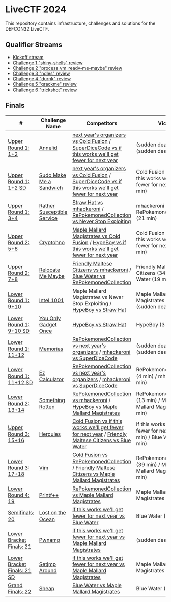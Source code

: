 # LiveCTF 2024

This repository contains infrastructure, challenges and solutions for the DEFCON32 LiveCTF.

## Qualifier Streams

- [Kickoff stream](https://www.youtube.com/live/1BBCUsQX3xg?si=nDqAgM1QT3w8WkGP)
- [Challenge 1 "shiny-shells" review](https://www.youtube.com/live/1yULJ7g21cw?si=AonY5pUfi8-ZLvM5)
- [Challenge 2 "process_vm_readv-me-maybe" review](https://www.youtube.com/live/z4Hhjvw-JEU?si=WN9EMnDCN-AaGHZb)
- [Challenge 3 "ndles" review](https://www.youtube.com/live/HE068odmZ4Y?si=gjpMF5Prc9oZf4dw)
- [Challenge 4 "durnk" review](https://www.youtube.com/live/HXqggPVIxQ4?si=9pCgVrMcUjr-9oGr)
- [Challenge 5 "qrackme" review](https://www.youtube.com/live/D1BYYO1EadQ?si=F1BXtGqz9esGP14b)
- [Challenge 6 "trickshot" review](https://www.youtube.com/live/xxZdCR6Rqr0?si=-MA1Dg-6maaTjV7J)

## Finals

| #                                                                  | Challenge Name                                                             | Competitors                                                                                          | Victor                                                                      |
|--------------------------------------------------------------------|----------------------------------------------------------------------------|------------------------------------------------------------------------------------------------------|-----------------------------------------------------------------------------|
| [Upper Round 1: 1+2](https://youtu.be/4Ndw2mALAC8?t=503)           | [Annelid](finals/challenges/annelid)                                       | [next year's organizers vs Cold Fusion](https://www.youtube.com/live/4Ndw2mALAC8?feature=shared&t=543) / [SuperDiceCode vs if this works we'll get fewer for next year](https://www.youtube.com/watch?v=K846V1QW3RY&t=444s) | (sudden death) / (sudden death)                                             |
| [Upper Round 1: 1+2 SD](https://youtu.be/4Ndw2mALAC8?t=4278)       | [Sudo Make Me a Sandwich](finals/challenges/sudo-make-me-a-sandwich)       | [next year's organizers vs Cold Fusion](https://www.youtube.com/live/4Ndw2mALAC8?feature=shared&t=4286) / [SuperDiceCode vs if this works we'll get fewer for next year](https://www.youtube.com/watch?v=K846V1QW3RY&t=4162s) | Cold Fusion (11 min) / if this works we'll get fewer for next year (11 min) |
| [Upper Round 1: 3+4](https://youtu.be/4Ndw2mALAC8?t=5989)          | [Rather Susceptible Service](finals/challenges/rather-susceptible-service) | [Straw Hat vs mhackeroni](https://www.youtube.com/live/4Ndw2mALAC8?feature=shared&t=6010) / [RePokemonedCollection vs Never Stop Exploiting](https://www.youtube.com/watch?v=K846V1QW3RY&t=5966s)                             | mhackeroni (40 min) / RePokemonedCollection (21 min)                        |
| [Upper Round 2: 5+6](https://youtu.be/4Ndw2mALAC8?t=9505)          | [Cryptohno](finals/challenges/cryptohno)                                   | [Maple Mallard Magistrates vs Cold Fusion](https://www.youtube.com/watch?v=K846V1QW3RY&t=9395s) / [HypeBoy vs if this works we'll get fewer for next year](https://www.youtube.com/live/4Ndw2mALAC8?feature=shared&t=9508)    | Cold Fusion (9 min) / if this works we'll get fewer for next year (48 min)  |
| [Upper Round 2: 7+8](https://youtu.be/4Ndw2mALAC8?t=13859)         | [Relocate Me Maybe](finals/challenges/relocate-me-maybe)                   | [Friendly Maltese Citizens vs mhackeroni](https://www.youtube.com/watch?v=K846V1QW3RY&t=13755s) / [Blue Water vs RePokemonedCollection](https://www.youtube.com/live/4Ndw2mALAC8?feature=shared&t=13871)                        | Friendly Maltese Citizens (34 min) / Blue Water (19 min)                    |
| [Lower Round 1: 9+10](https://youtu.be/4Ndw2mALAC8?t=17742)        | [Intel 1001](finals/challenges/intel-1001)                                 | Maple Mallard Magistrates vs Never Stop Exploiting / [HypeBoy vs Straw Hat](https://www.youtube.com/live/4Ndw2mALAC8?feature=shared&t=17759)                            | Maple Mallard Magistrates (forfeit) / (sudden death)                        |
| [Lower Round 1: 9+10 SD](https://youtu.be/4Ndw2mALAC8?t=20895)     | [You Only Gadget Once](finals/challenges/you-only-gadget-once)             | [HypeBoy vs Straw Hat](https://www.youtube.com/live/4Ndw2mALAC8?feature=shared&t=20909)                                                                                 | HypeBoy (3 min)                                                             |
| [Lower Round 1: 11+12](https://youtu.be/4h-CHBaKhuI?t=556)         | [Memories](finals/challenges/memories)                                     | [RePokemonedCollection vs next year's organizers](https://www.youtube.com/watch?v=egR_41334wI&t=2010s) / [mhackeroni vs SuperDiceCode](https://www.youtube.com/watch?v=4h-CHBaKhuI&t=558s)                        | (sudden death) / (sudden death)                                             |
| [Lower Round 1: 11+12 SD](https://youtu.be/4h-CHBaKhuI?t=3829)     | [Ez Calculator](finals/challenges/ez-calculator)                           | [RePokemonedCollection vs next year's organizers](https://www.youtube.com/watch?v=egR_41334wI&t=5273s) / [mhackeroni vs SuperDiceCode](https://www.youtube.com/watch?v=4h-CHBaKhuI&t=558s)                        | RePokemonedCollection (4 min) / mhackeroni (1 min)                          |
| [Lower Round 2: 13+14](https://youtu.be/4h-CHBaKhuI?t=5071)        | [Something Rotten](finals/challenges/something-rotten)                     | [RePokemonedCollection vs mhackeroni](https://www.youtube.com/watch?v=4h-CHBaKhuI&t=5082s) / [HypeBoy vs Maple Mallard Magistrates](https://www.youtube.com/watch?v=egR_41334wI&t=6739s)                           | RePokemonedCollection (13 min) / Maple Mallard Magistrates (9 min)          |
| [Upper Round 3: 15+16](https://youtu.be/4h-CHBaKhuI?t=7462)        | [Hercules](finals/challenges/hercules)                                     | [Cold Fusion vs if this works we'll get fewer for next year](https://www.youtube.com/watch?v=4h-CHBaKhuI&t=7473s) / [Friendly Maltese Citizens vs Blue Water](https://www.youtube.com/watch?v=egR_41334wI&t=8870s) | if this works we'll get fewer for next year (29 min) / Blue Water (15 min)  |
| [Lower Round 3: 17+18](https://youtu.be/4h-CHBaKhuI?t=12946)       | [Vim](finals/challenges/vim)                                               | [Cold Fusion vs RePokemonedCollection](https://www.youtube.com/watch?v=egR_41334wI&t=14173s) / [Friendly Maltese Citizens vs Maple Mallard Magistrates](https://www.youtube.com/watch?v=4h-CHBaKhuI&t=12937s)        | RePokemonedCollection (39 min) / Maple Mallard Magistrates (32 min)         |
| [Lower Round 4: 19](https://youtu.be/4h-CHBaKhuI?t=16899)          | [Printf++](finals/challenges/printf-plus-plus)                             | [RePokemonedCollection vs Maple Mallard Magistrates](https://www.youtube.com/watch?v=4h-CHBaKhuI&t=16914s)                                                   | Maple Mallard Magistrates (39 min)                                          |
| [Semifinals: 20](https://youtu.be/eU34hVPWbbw?t=886)               | [Lost on the Ocean](finals/challenges/lost-on-the-ocean)                   | [if this works we'll get fewer for next year vs Blue Water](https://www.youtube.com/watch?v=eU34hVPWbbw&t=888s)                                            | Blue Water (43 min)                                                         |
| [Lower Bracket Finals: 21](https://youtu.be/eU34hVPWbbw?t=4417)    | [Pwnamp](finals/challenges/pwnamp)                                         | [if this works we'll get fewer for next year vs Maple Mallard Magistrates](https://www.youtube.com/watch?v=eU34hVPWbbw&t=4423s)                             | (sudden death)                                                              |
| [Lower Bracket Finals: 21 SD](https://youtu.be/eU34hVPWbbw?t=7587) | [Setjmp Around](finals/challenges/setjmp-around)                           | [if this works we'll get fewer for next year vs Maple Mallard Magistrates](https://www.youtube.com/watch?v=eU34hVPWbbw&t=4423s)                             | Maple Mallard Magistrates (7 min)                                           |
| [Grand Finals: 22](https://youtu.be/eU34hVPWbbw?t=8506)            | [Sheap](finals/challenges/sheap)                                           | [Blue Water vs Maple Mallard Magistrates](https://www.youtube.com/watch?v=eU34hVPWbbw&t=8506s)                                                              | Blue Water (15 min)                                                         |
